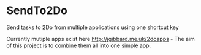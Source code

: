 SendTo2Do
=========

Send tasks to 2Do from multiple applications using one shortcut key

Currently mutiple apps exist here http://jgibbard.me.uk/2doapps - The aim of this project is to combine them all into one simple app.
